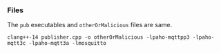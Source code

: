 ### Files
The `pub` executables and `otherOrMalicious` files are same.
```
clang++-14 publisher.cpp -o otherOrMalicious -lpaho-mqttpp3 -lpaho-mqtt3c -lpaho-mqtt3a -lmosquitto
```
